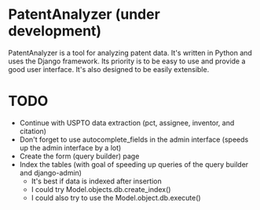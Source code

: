 # PatentAnalyzer (under development)

PatentAnalyzer is a tool for analyzing patent data. It's written in Python and uses the Django framework. Its priority is to be easy to use and provide a good user interface. It's also designed to be easily extensible. 

# TODO
* Continue with USPTO data extraction (pct, assignee, inventor, and citation)
* Don't forget to use autocomplete_fields in the admin interface (speeds up the admin interface by a lot)
* Create the form (query builder) page
* Index the tables (with goal of speeding up queries of the query builder and django-admin)
    - It's best if data is indexed after insertion
    - I could try Model.objects.db.create_index()
    - I could also try to use the Model.object.db.execute() 